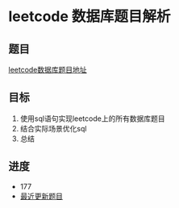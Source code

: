 # leetcode 数据库题目解析

## 题目
 [leetcode数据库题目地址](https://leetcode-cn.com/problemset/database/ "点击进入")
## 目标
 1. 使用sql语句实现leetcode上的所有数据库题目
 2. 结合实际场景优化sql
 3. 总结
## 进度
- 177
- [最近更新题目](https://github.com/ropleData/leetcode/blob/master/Database/177%E7%AC%ACN%E9%AB%98%E7%9A%84%E8%96%AA%E6%B0%B4.txt "点击进入")
